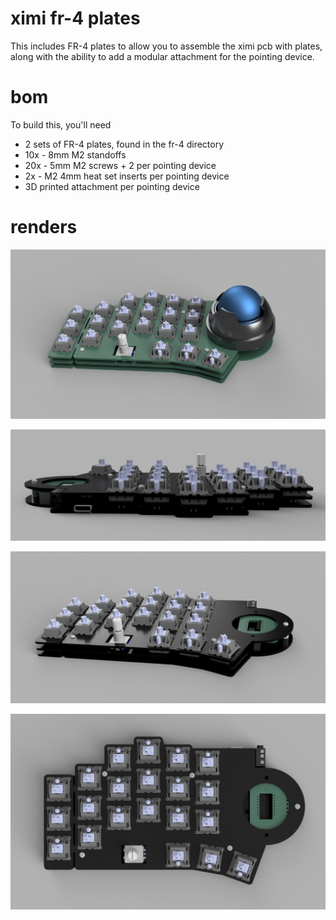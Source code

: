 # ximi fr-4 plates

This includes FR-4 plates to allow you to assemble the ximi pcb with plates, along with the ability to add a modular attachment for the pointing device.

# bom

To build this, you'll need
* 2 sets of FR-4 plates, found in the fr-4 directory
* 10x - 8mm M2 standoffs
* 20x - 5mm M2 screws + 2 per pointing device
* 2x - M2 4mm heat set inserts per pointing device
* 3D printed attachment per pointing device

# renders

![render trackball 01](images/ximi-fr4-trackball-render.png)

![render 01](images/ximi-fr4-render-01.png)

![render 02](images/ximi-fr4-render-02.png)

![render 03](images/ximi-fr4-render-03.png)

